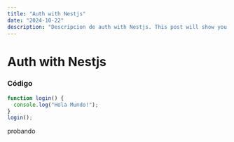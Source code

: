 ```yaml
---
title: "Auth with Nestjs"
date: "2024-10-22"
description: "Descripcion de auth with Nestjs. This post will show you how to authenticate with Nestjs and Passport. We will use JWT as the authentication method."
---
```


# Auth with Nestjs 

### Código
```typescript
function login() {
  console.log("Hola Mundo!");
}
login();
```

probando


